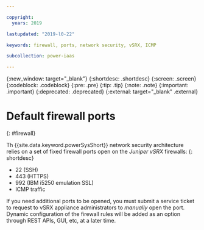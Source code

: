 ```yaml
---

copyright:
  years: 2019

lastupdated: "2019-l0-22"

keywords: firewall, ports, network security, vSRX, ICMP

subcollection: power-iaas

---
```


{:new_window: target="_blank"}
{:shortdesc: .shortdesc}
{:screen: .screen}
{:codeblock: .codeblock}
{:pre: .pre}
{:tip: .tip}
{:note: .note}
{:important: .important}
{:deprecated: .deprecated}
{:external: target="_blank" .external}

# Default firewall ports
{: #firewall}

Th {{site.data.keyword.powerSysShort}} network security architecture relies on a set of fixed firewall ports open on the *Juniper vSRX* firewalls:
{: shortdesc}

* 22 (SSH)
* 443 (HTTPS)
* 992 (IBM i5250 emulation SSL)
* ICMP traffic

If you need additional ports to be opened, you must submit a service ticket to request to vSRX appliance administrators to *manually* open the port. Dynamic configuration of the firewall rules will be added as an option through REST APIs, GUI, etc, at a later time.
